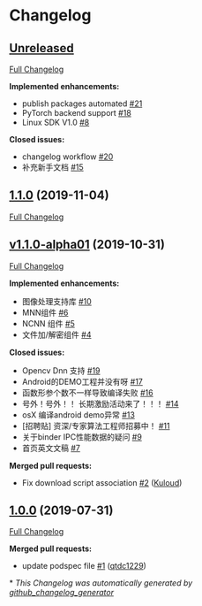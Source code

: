 # Changelog

## [Unreleased](https://github.com/didi/AoE/tree/HEAD)

[Full Changelog](https://github.com/didi/AoE/compare/1.1.0...HEAD)

**Implemented enhancements:**

- publish packages automated [\#21](https://github.com/didi/AoE/issues/21)
- PyTorch backend support [\#18](https://github.com/didi/AoE/issues/18)
- Linux SDK V1.0 [\#8](https://github.com/didi/AoE/issues/8)

**Closed issues:**

- changelog workflow [\#20](https://github.com/didi/AoE/issues/20)
- 补充新手文档 [\#15](https://github.com/didi/AoE/issues/15)

## [1.1.0](https://github.com/didi/AoE/tree/1.1.0) (2019-11-04)

[Full Changelog](https://github.com/didi/AoE/compare/v1.1.0-alpha01...1.1.0)

## [v1.1.0-alpha01](https://github.com/didi/AoE/tree/v1.1.0-alpha01) (2019-10-31)

[Full Changelog](https://github.com/didi/AoE/compare/1.0.0...v1.1.0-alpha01)

**Implemented enhancements:**

- 图像处理支持库 [\#10](https://github.com/didi/AoE/issues/10)
- MNN组件 [\#6](https://github.com/didi/AoE/issues/6)
- NCNN 组件 [\#5](https://github.com/didi/AoE/issues/5)
- 文件加/解密组件 [\#4](https://github.com/didi/AoE/issues/4)

**Closed issues:**

- Opencv Dnn 支持 [\#19](https://github.com/didi/AoE/issues/19)
- Android的DEMO工程并没有呀 [\#17](https://github.com/didi/AoE/issues/17)
- 函数形参个数不一样导致编译失败 [\#16](https://github.com/didi/AoE/issues/16)
- 号外！号外！！ 长期激励活动来了！！！ [\#14](https://github.com/didi/AoE/issues/14)
- osX 编译android demo异常 [\#13](https://github.com/didi/AoE/issues/13)
- \[招聘贴\] 资深/专家算法工程师招募中！ [\#11](https://github.com/didi/AoE/issues/11)
- 关于binder IPC性能数据的疑问 [\#9](https://github.com/didi/AoE/issues/9)
- 首页英文文稿 [\#7](https://github.com/didi/AoE/issues/7)

**Merged pull requests:**

- Fix download script association [\#2](https://github.com/didi/AoE/pull/2) ([Kuloud](https://github.com/Kuloud))

## [1.0.0](https://github.com/didi/AoE/tree/1.0.0) (2019-07-31)

[Full Changelog](https://github.com/didi/AoE/compare/3c69669f7a3ddfb29f1c8b89e63a8d65f8782e3f...1.0.0)

**Merged pull requests:**

- update podspec file [\#1](https://github.com/didi/AoE/pull/1) ([qtdc1229](https://github.com/qtdc1229))



\* *This Changelog was automatically generated by [github_changelog_generator](https://github.com/github-changelog-generator/github-changelog-generator)*
